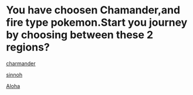 
# You have choosen Chamander,and fire type pokemon.Start you journey by choosing between these 2 regions?

[charmander](https://raw.githubusercontent.com/weijiej2964/Pokemon-Adventure/main/img/download.png)

[sinnoh](adventure.md)


[Aloha](aloha.md)

